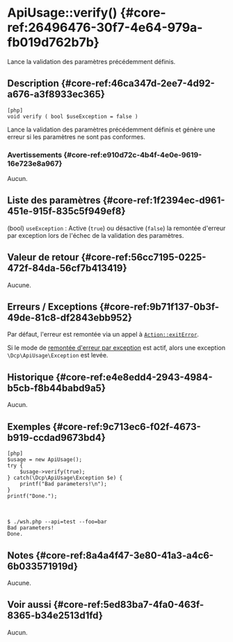 # ApiUsage::verify() {#core-ref:26496476-30f7-4e64-979a-fb019d762b7b}

<div class="short-description">
Lance la validation des paramètres précédemment définis.
</div>

## Description {#core-ref:46ca347d-2ee7-4d92-a676-a3f8933ec365}

    [php]
    void verify ( bool $useException = false )

Lance la validation des paramètres précédemment définis et génère une erreur si
les paramètres ne sont pas conformes.

### Avertissements {#core-ref:e910d72c-4b4f-4e0e-9619-16e723e8a967}

Aucun.

## Liste des paramètres {#core-ref:1f2394ec-d961-451e-915f-835c5f949ef8}

(bool) `useException`
:   Active (`true`) ou désactive (`false`) la remontée d'erreur par exception
    lors de l'échec de la validation des paramètres.

## Valeur de retour {#core-ref:56cc7195-0225-472f-84da-56cf7b413419}

Aucune.

## Erreurs / Exceptions {#core-ref:9b71f137-0b3f-49de-81c8-df2843ebb952}

Par défaut, l'erreur est remontée via un appel à
[`Action::exitError`][action_exiterror].

Si le mode de [remontée d'erreur par exception][apiUsage_setStrictMode] est
actif, alors une exception `\Dcp\ApiUsage\Exception` est levée.

## Historique {#core-ref:e4e8edd4-2943-4984-b5cb-f8b44babd9a5}

Aucun.

## Exemples {#core-ref:9c713ec6-f02f-4673-b919-ccdad9673bd4}

    [php]
    $usage = new ApiUsage();
    try {
        $usage->verify(true);
    } catch(\Dcp\ApiUsage\Exception $e) {
        printf("Bad parameters!\n");
    }
    printf("Done.");

&nbsp;

    $ ./wsh.php --api=test --foo=bar
    Bad parameters!
    Done.

## Notes {#core-ref:8a4a4f47-3e80-41a3-a4c6-6b033571919d}

Aucune.

## Voir aussi {#core-ref:5ed83ba7-4fa0-463f-8365-b34e2513d1fd}

Aucun.

<!-- links -->
[action_exiterror]: #core-ref:d6845aa2-facc-41b5-82d1-4681fce55783
[apiUsage_setStrictMode]: #core-ref:d7b41169-85c7-4075-ae1f-a3a2d7ea4ff5